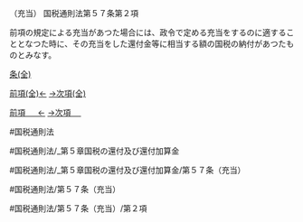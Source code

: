 （充当）
国税通則法第５７条第２項

前項の規定による充当があつた場合には、政令で定める充当をするのに適することとなつた時に、その充当をした還付金等に相当する額の国税の納付があつたものとみなす。

[条(全)](国税通則法＿＿＿＿＿第５７条_.md)

[前項(全)←](国税通則法＿＿＿＿＿第５７条第１項_.md)    [→次項(全)](国税通則法＿＿＿＿＿第５７条第３項_.md)

[前項 　 ←](国税通則法＿＿＿＿＿第５７条第１項.md)    [→次項 　 ](国税通則法＿＿＿＿＿第５７条第３項.md)



#国税通則法

#国税通則法/_第５章国税の還付及び還付加算金

#国税通則法/_第５章国税の還付及び還付加算金/第５７条（充当）

#国税通則法/第５７条（充当）

#国税通則法/第５７条（充当）/第２項

